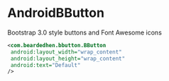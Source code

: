 AndroidBButton
==============

Bootstrap 3.0 style buttons and Font Awesome icons



 ```xml
<com.beardedhen.bbutton.BButton
  android:layout_width="wrap_content"
  android:layout_height="wrap_content"
  android:text="Default"
/>
 ```
